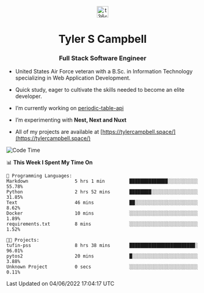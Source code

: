 <p align="center">
<a href="https://www.linkedin.com/in/t36campbell" target="blank"><img align="center" src="https://ik.imagekit.io/t36campbell/Portfolio/linkedin.png.original_m8bbGgPh6.png" alt="t36campbell" height="30" width="30" /></a>
</p>
<h1 align="center">Tyler S Campbell</h1>
<h3 align="center">Full Stack Software Engineer</h3>

* United States Air Force veteran with a B.Sc. in Information Technology specializing in Web Application Development. 

* Quick study, eager to cultivate the skills needed to become an elite developer.

* I’m currently working on [periodic-table-api](https://github.com/t36campbell/periodic-table-api)

* I’m experimenting with **Nest, Next and Nuxt**

* All of my projects are available at [https://tylercampbell.space/](https://tylercampbell.space/)

<!--START_SECTION:waka-->
![Code Time](http://img.shields.io/badge/Code%20Time-1%2C644%20hrs%2059%20mins-blue)

📊 **This Week I Spent My Time On** 

```text
💬 Programming Languages: 
Markdown                 5 hrs 1 min         ██████████████░░░░░░░░░░░   55.78% 
Python                   2 hrs 52 mins       ████████░░░░░░░░░░░░░░░░░   31.85% 
Text                     46 mins             ██░░░░░░░░░░░░░░░░░░░░░░░   8.62% 
Docker                   10 mins             ░░░░░░░░░░░░░░░░░░░░░░░░░   1.89% 
requirements.txt         8 mins              ░░░░░░░░░░░░░░░░░░░░░░░░░   1.52%

🐱‍💻 Projects: 
tufin-pss                8 hrs 38 mins       ████████████████████████░   96.01% 
pytos2                   20 mins             █░░░░░░░░░░░░░░░░░░░░░░░░   3.88% 
Unknown Project          0 secs              ░░░░░░░░░░░░░░░░░░░░░░░░░   0.11%

```


 Last Updated on 04/06/2022 17:04:17 UTC
<!--END_SECTION:waka-->
